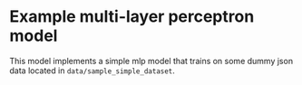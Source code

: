 # Example multi-layer perceptron model

This model implements a simple mlp model that trains on some dummy json data
located in `data/sample_simple_dataset`.
